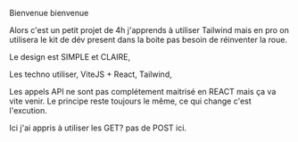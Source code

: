 Bienvenue bienvenue

Alors c'est un petit projet de 4h j'apprends à utiliser Tailwind mais en pro on utilisera 
le kit de dév present dans la boite pas besoin de réinventer la roue.

Le design est SIMPLE et CLAIRE, 

Les techno utiliser, ViteJS + React, Tailwind,

Les appels API ne sont pas complétement maitrisé en REACT mais ça va vite venir.
Le principe reste toujours le même, ce qui change c'est l'excution.

Ici j'ai appris à utiliser les GET? pas de POST ici.

